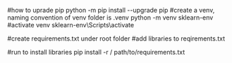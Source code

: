 
#how to uprade pip
python -m pip install --upgrade pip
#create a venv, naming convention of venv folder is .venv
python -m venv sklearn-env
#activate venv
sklearn-env\Scripts\activate

#create requirements.txt under root folder
#add libraries to reqirements.txt

#run to install libraries
pip install -r / path/to/requirements.txt

